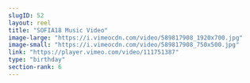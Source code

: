 ```yaml
---
slugID: 52 
layout: reel
title: "SOFIA18 Music Video"
image-large: "https://i.vimeocdn.com/video/589817908_1920x700.jpg"
image-small: "https://i.vimeocdn.com/video/589817908_750x500.jpg"
link: "https://player.vimeo.com/video/111751387"
type: "birthday"
section-rank: 6
---
```

